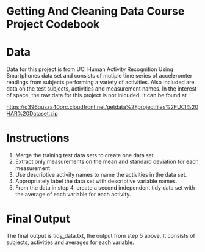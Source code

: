 # Getting And Cleaning Data Course Project Codebook 

# Data 

Data for this project is from UCI Human Activity Recognition Using Smartphones data set and consists of mutiple time series of acceleromter readings from subjects performing a variety of activities. Also included are data on the test subjects, activities and measurement names. In the interest of space, the raw data for this project is not inlcuded.  It can be found at : 

https://d396qusza40orc.cloudfront.net/getdata%2Fprojectfiles%2FUCI%20HAR%20Dataset.zip

# Instructions

1. Merge the training test data sets to create one data set.
2. Extract only measurements on the mean and standard deviation for each measurement
3. Use descriptive activity names to name the activities in the data set.
4. Appropriately label the data set with descriptive variable names.
5. From the data in step 4, create a second independent tidy data set with the average of each variable for each activity.

# Final Output 

The final output is tidy_data.txt, the output from step 5 above.  It consists of subjects, activities and averages for each variable. 